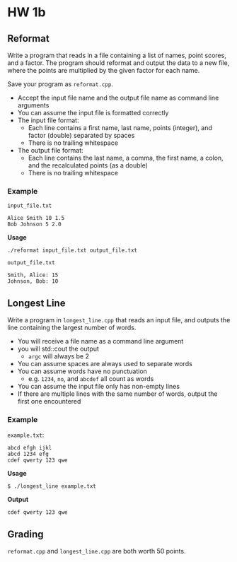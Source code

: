 # HW 1b

## Reformat

Write a program that reads in a file containing a list of names, point scores, and a factor. The program should reformat and output the data to a new file, where the points are multiplied by the given factor for each name.

Save your program as `reformat.cpp`.

- Accept the input file name and the output file name as command line arguments
- You can assume the input file is formatted correctly
- The input file format:
  - Each line contains a first name, last name, points (integer), and factor (double) separated by spaces
  - There is no trailing whitespace
- The output file format:
  - Each line contains the last name, a comma, the first name, a colon, and the recalculated points (as a double)
  - There is no trailing whitespace

### Example

`input_file.txt`
```
Alice Smith 10 1.5
Bob Johnson 5 2.0
```

**Usage**
```
./reformat input_file.txt output_file.txt
```

`output_file.txt`
```
Smith, Alice: 15
Johnson, Bob: 10
```

## Longest Line

Write a program in `longest_line.cpp` that reads an input file, and outputs the line containing the largest number of words.

- You will receive a file name as a command line argument
- you will std::cout the output
  - `argc` will always be 2
- You can assume spaces are always used to separate words
- You can assume words have no punctuation
  - e.g. `1234`, `no`, and `abcdef` all count as words
- You can assume the input file only has non-empty lines
- If there are multiple lines with the same number of words, output the first one encountered

### Example

`example.txt`:
```
abcd efgh ijkl
abcd 1234 efg
cdef qwerty 123 qwe
```

**Usage** 
```
$ ./longest_line example.txt
```

**Output**
```
cdef qwerty 123 qwe
```

## Grading

`reformat.cpp` and `longest_line.cpp` are both worth 50 points.

